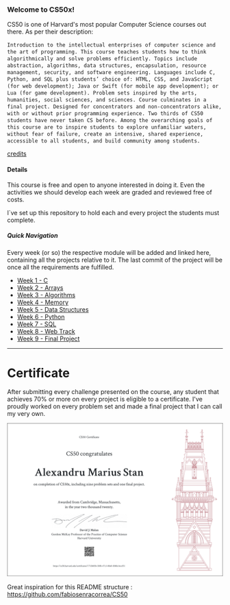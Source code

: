 
### Welcome to CS50x!

CS50 is one of Harvard's most popular Computer Science courses out there. As per their description:

```
Introduction to the intellectual enterprises of computer science and the art of programming. This course teaches students how to think algorithmically and solve problems efficiently. Topics include abstraction, algorithms, data structures, encapsulation, resource management, security, and software engineering. Languages include C, Python, and SQL plus students’ choice of: HTML, CSS, and JavaScript (for web development); Java or Swift (for mobile app development); or Lua (for game development). Problem sets inspired by the arts, humanities, social sciences, and sciences. Course culminates in a final project. Designed for concentrators and non-concentrators alike, with or without prior programming experience. Two thirds of CS50 students have never taken CS before. Among the overarching goals of this course are to inspire students to explore unfamiliar waters, without fear of failure, create an intensive, shared experience, accessible to all students, and build community among students.
```
[credits](https://cs50.harvard.edu/x/2020/)

#### Details

This course is free and open to anyone interested in doing it. Even the activities we should develop each week are graded and reviewed free of costs.

I`ve set up this repository to hold each and every project the students must complete.

##### Quick Navigation

Every week (or so) the respective module will be added and linked here, containing all the projects relative to it. The last commit of the project will be once all the requirements are fulfilled.

* [Week 1 - C](https://github.com/alexstan12/CS50-PSETS/tree/main/pset1)
* [Week 2 - Arrays](https://github.com/alexstan12/CS50-PSETS/tree/main/pset2)
* [Week 3 - Algorithms](https://github.com/alexstan12/CS50-PSETS/tree/main/pset3)
* [Week 4 - Memory](https://github.com/alexstan12/CS50-PSETS/tree/main/pset4)
* [Week 5 - Data Structures](https://github.com/alexstan12/CS50-PSETS/tree/main/pset5/speller)
* [Week 6 - Python](https://github.com/alexstan12/CS50-PSETS/tree/main/pset6)
* [Week 7 - SQL](https://github.com/alexstan12/CS50-PSETS/tree/main/pset7)
* [Week 8 - Web Track](https://github.com/alexstan12/CS50-PSETS/tree/main/pset8)
* [Week 9 - Final Project](https://github.com/alexstan12/route50)

---

# Certificate

After submitting every challenge presented on the course, any student that achieves 70% or more on every project is eligible to a certificate. 
I've proudly worked on every problem set and made a final project that I can call my very own.

![See certificate](./CS50x.png)

Great inspiration for this README structure : https://github.com/fabiosenracorrea/CS50

